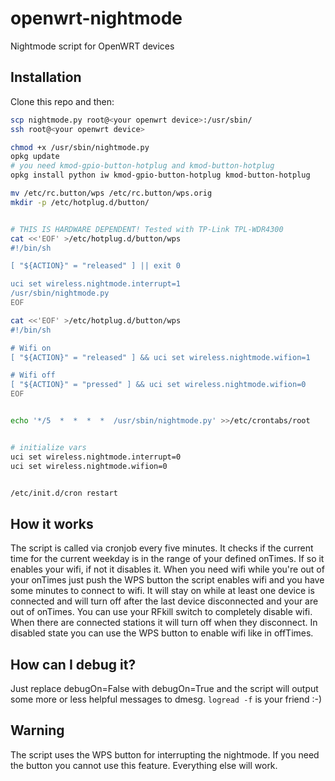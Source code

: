 # openwrt-nightmode

Nightmode script for OpenWRT devices

## Installation
Clone this repo and then:
```bash
scp nightmode.py root@<your openwrt device>:/usr/sbin/
ssh root@<your openwrt device>

chmod +x /usr/sbin/nightmode.py
opkg update
# you need kmod-gpio-button-hotplug and kmod-button-hotplug
opkg install python iw kmod-gpio-button-hotplug kmod-button-hotplug

mv /etc/rc.button/wps /etc/rc.button/wps.orig
mkdir -p /etc/hotplug.d/button/


# THIS IS HARDWARE DEPENDENT! Tested with TP-Link TPL-WDR4300
cat <<'EOF' >/etc/hotplug.d/button/wps
#!/bin/sh

[ "${ACTION}" = "released" ] || exit 0

uci set wireless.nightmode.interrupt=1
/usr/sbin/nightmode.py
EOF

cat <<'EOF' >/etc/hotplug.d/button/wps
#!/bin/sh

# Wifi on
[ "${ACTION}" = "released" ] && uci set wireless.nightmode.wifion=1

# Wifi off 
[ "${ACTION}" = "pressed" ] && uci set wireless.nightmode.wifion=0
EOF


echo '*/5  *  *  *  *  /usr/sbin/nightmode.py' >>/etc/crontabs/root


# initialize vars
uci set wireless.nightmode.interrupt=0
uci set wireless.nightmode.wifion=0


/etc/init.d/cron restart
```

## How it works
The script is called via cronjob every five minutes. It checks if the current time for the current weekday is in the range of your defined onTimes. If so it enables your wifi, if not it disables it. When you need wifi while you're out of your onTimes just push the WPS button the script enables wifi and you have some minutes to connect to wifi. It will stay on while at least one device is connected and will turn off after the last device disconnected and your are out of onTimes. You can use your RFkill switch to completely disable wifi. When there are connected stations it will turn off when they disconnect. In disabled state you can use the WPS button to enable wifi like in offTimes.

## How can I debug it?
Just replace debugOn=False with debugOn=True and the script will output some more or less helpful messages to dmesg.
`logread -f` is your friend :-)

## Warning
The script uses the WPS button for interrupting the nightmode. If you need the button you cannot use this feature. Everything else will work.
